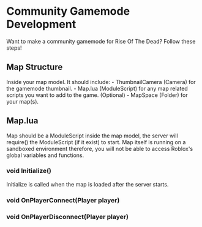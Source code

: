 # Community Gamemode Development
Want to make a community gamemode for Rise Of The Dead? Follow these steps!

## Map Structure
Inside your map model. It should include:
	- ThumbnailCamera (Camera) for the gamemode thumbnail.
	- Map.lua (ModuleScript) for any map related scripts you want to add to the game. (Optional)
	- MapSpace (Folder) for your map(s).

## Map.lua
Map should be a ModuleScript inside the map model, the server will require() the ModuleScript (if it exist) to start. Map itself is running on a sandboxed environment therefore, you will not be able to access Roblox's global variables and functions.

### void Initialize()
Initialize is called when the map is loaded after the server starts.

### void OnPlayerConnect(Player player)
### void OnPlayerDisconnect(Player player)

